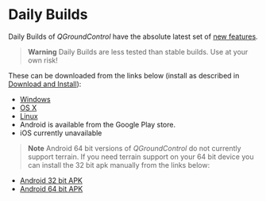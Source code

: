 # Daily Builds

Daily Builds of *QGroundControl* have the absolute latest set of [new features](../releases/daily_build_new_features.md).

> **Warning** Daily Builds are less tested than stable builds.
  Use at your own risk!

These can be downloaded from the links below (install as described in [Download and Install](../getting_started/download_and_install.md)):

* [Windows](https://s3-us-west-2.amazonaws.com/qgroundcontrol/builds/master/QGroundControl-installer.exe)
* [OS X](https://s3-us-west-2.amazonaws.com/qgroundcontrol/builds/master/QGroundControl.dmg)
* [Linux](https://s3-us-west-2.amazonaws.com/qgroundcontrol/builds/master/QGroundControl.AppImage)
* Android is available from the Google Play store. 
* iOS currently unavailable

> **Note** Android 64 bit versions of *QGroundControl* do not currently support terrain. If you need terrain support on your 64 bit device you can install the 32 bit apk manually from the links below:

* [Android 32 bit APK](https://qgroundcontrol.s3-us-west-2.amazonaws.com/builds/master/QGroundControl32.apk)
* [Android 64 bit APK]((https://qgroundcontrol.s3-us-west-2.amazonaws.com/builds/master/QGroundControl64.apk))


